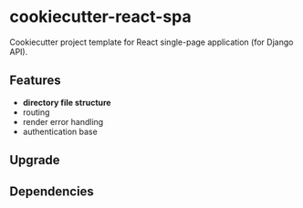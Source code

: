 # cookiecutter-react-spa

Cookiecutter project template for React single-page application (for Django
API).

## Features

- **directory file structure**
- routing
- render error handling
- authentication base

## Upgrade

## Dependencies
